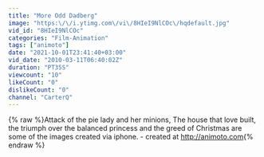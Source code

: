 ```yaml
---
title: "More Odd Dadberg"
image: "https:\/\/i.ytimg.com\/vi\/8HIeI9NlCOc\/hqdefault.jpg"
vid_id: "8HIeI9NlCOc"
categories: "Film-Animation"
tags: ["animoto"]
date: "2021-10-01T23:41:40+03:00"
vid_date: "2010-03-11T06:40:02Z"
duration: "PT35S"
viewcount: "10"
likeCount: "0"
dislikeCount: "0"
channel: "CarterQ"
---
```

{% raw %}Attack of the pie lady and her minions, The house that love built, the triumph over the balanced princess and the greed of Christmas are some of the images created via iphone. - created at <a rel="nofollow" target="blank" href="http://animoto.com">http://animoto.com</a>{% endraw %}
